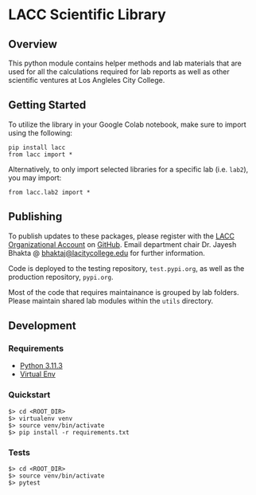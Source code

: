 # LACC Scientific Library

## Overview

This python module contains helper methods and lab materials that are used for all the calculations required for lab reports as well as other
scientific ventures at Los Angleles City College.

## Getting Started

To utilize the library in your Google Colab notebook, make sure to import using the following:

```
pip install lacc
from lacc import *
```

Alternatively, to only import selected libraries for a specific lab (i.e. `lab2`), you may import:

```
from lacc.lab2 import *
```

## Publishing

To publish updates to these packages, please register with the [LACC Organizational Account](https://github.com/la-edu) on [GitHub](https://github.com/). Email department chair Dr. Jayesh Bhakta @ [bhaktaj@lacitycollege.edu](mailto:bhaktaj@lacitycollege.edu) for further information.

Code is deployed to the testing repository, `test.pypi.org`, as well as the production repository, `pypi.org`.

Most of the code that requires maintainance is grouped by lab folders. Please maintain shared lab modules within the `utils` directory.

## Development

### Requirements

* [Python 3.11.3](https://www.python.org/downloads/release/python-3113/)
* [Virtual Env](https://virtualenv.pypa.io/en/latest/installation.html)

### Quickstart

```
$> cd <ROOT_DIR>
$> virtualenv venv
$> source venv/bin/activate
$> pip install -r requirements.txt
```

### Tests

```
$> cd <ROOT_DIR>
$> source venv/bin/activate
$> pytest
```
